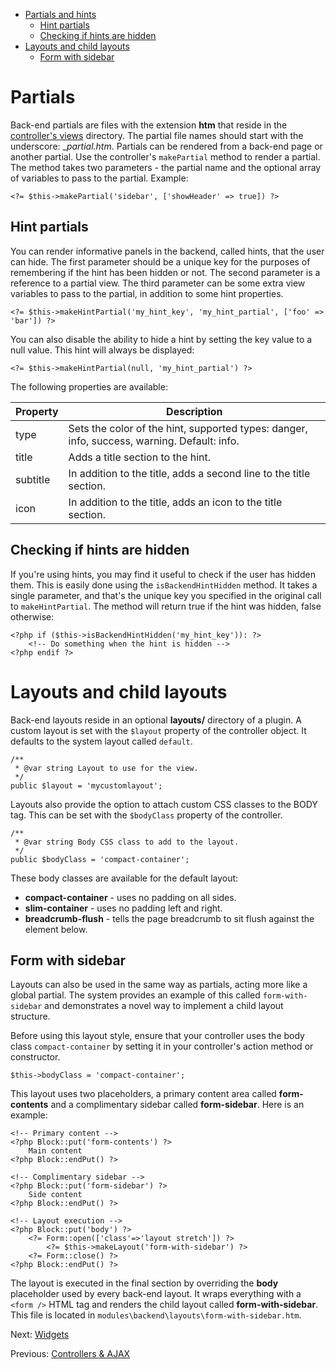 *   [Partials and hints](#partials)
    *   [Hint partials](#hints)
    *   [Checking if hints are hidden](#checking-hints)
*   [Layouts and child layouts](#layouts)
    *   [Form with sidebar](#layout-form-with-sidebar)

<a name="partials"></a>

# Partials

Back-end partials are files with the extension **htm** that reside in the [controller's views](#introduction) directory. The partial file names should start with the underscore: __partial.htm_. Partials can be rendered from a back-end page or another partial. Use the controller's `makePartial` method to render a partial. The method takes two parameters - the partial name and the optional array of variables to pass to the partial. Example:

    <?= $this->makePartial('sidebar', ['showHeader' => true]) ?>

<a name="hints"></a>

## Hint partials

You can render informative panels in the backend, called hints, that the user can hide. The first parameter should be a unique key for the purposes of remembering if the hint has been hidden or not. The second parameter is a reference to a partial view. The third parameter can be some extra view variables to pass to the partial, in addition to some hint properties.

    <?= $this->makeHintPartial('my_hint_key', 'my_hint_partial', ['foo' => 'bar']) ?>

You can also disable the ability to hide a hint by setting the key value to a null value. This hint will always be displayed:

    <?= $this->makeHintPartial(null, 'my_hint_partial') ?>

The following properties are available:

Property  | Description
----------|------------
type  | Sets the color of the hint, supported types: danger, info, success, warning. Default: info.
title  | Adds a title section to the hint.
subtitle  | In addition to the title, adds a second line to the title section.
icon  | In addition to the title, adds an icon to the title section.

<a name="checking-hints"></a>

## Checking if hints are hidden

If you're using hints, you may find it useful to check if the user has hidden them. This is easily done using the `isBackendHintHidden` method. It takes a single parameter, and that's the unique key you specified in the original call to `makeHintPartial`. The method will return true if the hint was hidden, false otherwise:

    <?php if ($this->isBackendHintHidden('my_hint_key')): ?>
        <!-- Do something when the hint is hidden -->
    <?php endif ?>

<a name="layouts"></a>

# Layouts and child layouts

Back-end layouts reside in an optional **layouts/** directory of a plugin. A custom layout is set with the `$layout` property of the controller object. It defaults to the system layout called `default`.

    /**
     * @var string Layout to use for the view.
     */
    public $layout = 'mycustomlayout';

Layouts also provide the option to attach custom CSS classes to the BODY tag. This can be set with the `$bodyClass` property of the controller.

    /**
     * @var string Body CSS class to add to the layout.
     */
    public $bodyClass = 'compact-container';

These body classes are available for the default layout:

*   **compact-container** - uses no padding on all sides.
*   **slim-container** - uses no padding left and right.
*   **breadcrumb-flush** - tells the page breadcrumb to sit flush against the element below.

<a name="layout-form-with-sidebar"></a>

## Form with sidebar

Layouts can also be used in the same way as partials, acting more like a global partial. The system provides an example of this called `form-with-sidebar` and demonstrates a novel way to implement a child layout structure.

Before using this layout style, ensure that your controller uses the body class `compact-container` by setting it in your controller's action method or constructor.

    $this->bodyClass = 'compact-container';

This layout uses two placeholders, a primary content area called **form-contents** and a complimentary sidebar called **form-sidebar**. Here is an example:

    <!-- Primary content -->
    <?php Block::put('form-contents') ?>
        Main content
    <?php Block::endPut() ?>

    <!-- Complimentary sidebar -->
    <?php Block::put('form-sidebar') ?>
        Side content
    <?php Block::endPut() ?>

    <!-- Layout execution -->
    <?php Block::put('body') ?>
        <?= Form::open(['class'=>'layout stretch']) ?>
            <?= $this->makeLayout('form-with-sidebar') ?>
        <?= Form::close() ?>
    <?php Block::endPut() ?>

The layout is executed in the final section by overriding the **body** placeholder used by every back-end layout. It wraps everything with a `<form />` HTML tag and renders the child layout called **form-with-sidebar**. This file is located in `modules\backend\layouts\form-with-sidebar.htm`.

Next: [Widgets](widgets.md)

Previous: [Controllers & AJAX](controllers-ajax.md)

